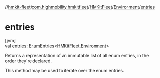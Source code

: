 //[hmkit-fleet](../../../../index.md)/[com.highmobility.hmkitfleet](../../index.md)/[HMKitFleet](../index.md)/[Environment](index.md)/[entries](entries.md)

# entries

[jvm]\
val [entries](entries.md): [EnumEntries](https://kotlinlang.org/api/latest/jvm/stdlib/kotlin-stdlib/kotlin.enums/-enum-entries/index.html)&lt;[HMKitFleet.Environment](index.md)&gt;

Returns a representation of an immutable list of all enum entries, in the order they're declared.

This method may be used to iterate over the enum entries.
